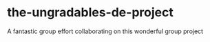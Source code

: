 # the-ungradables-de-project
A fantastic group effort collaborating on this wonderful group project
